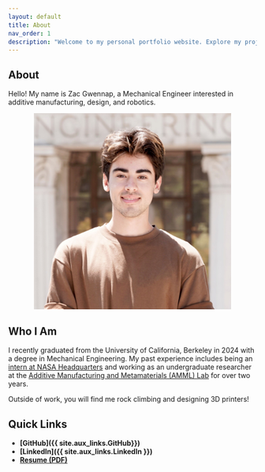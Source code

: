 ```yaml
---
layout: default
title: About
nav_order: 1
description: "Welcome to my personal portfolio website. Explore my projects, skills, and experience."
---
```


## About
Hello! My name is Zac Gwennap, a Mechanical Engineer interested in additive manufacturing, design, and robotics.

<div style="text-align: center;">
  <img src="assets/headshot.JPG" alt="Headshot" width="400">
</div>

## Who I Am
I recently graduated from the University of California, Berkeley in 2024 with a degree in Mechanical Engineering. My past experience includes being an <a href="https://www.nasa.gov/stem-content/x-59-3d-printing/" target="_blank">intern at NASA Headquarters</a> and working as an undergraduate researcher at the <a href="https://www.raynexzheng.com/" target="_blank">Additive Manufacturing and Metamaterials (AMML) Lab</a> for over two years.

Outside of work, you will find me rock climbing and designing 3D printers!

## Quick Links
- **[GitHub]({{ site.aux_links.GitHub}})**  
- **[LinkedIn]({{ site.aux_links.LinkedIn }})**  
- **[Resume (PDF)](resume.pdf)**  
